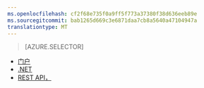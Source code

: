 ```yaml
---
ms.openlocfilehash: cf2f68e735f0a9ff5f773a37380f38d636eeb89e
ms.sourcegitcommit: bab1265d669c3e6871daa7cb8a5640a47104947a
translationtype: MT
---
```

> [AZURE.SELECTOR]
- [门户](../articles/media-services/media-services-portal-get-started.md)
- [.NET](../articles/media-services/media-services-dotnet-get-started.md)
- [REST API，](../articles/media-services/media-services-rest-get-started.md)
